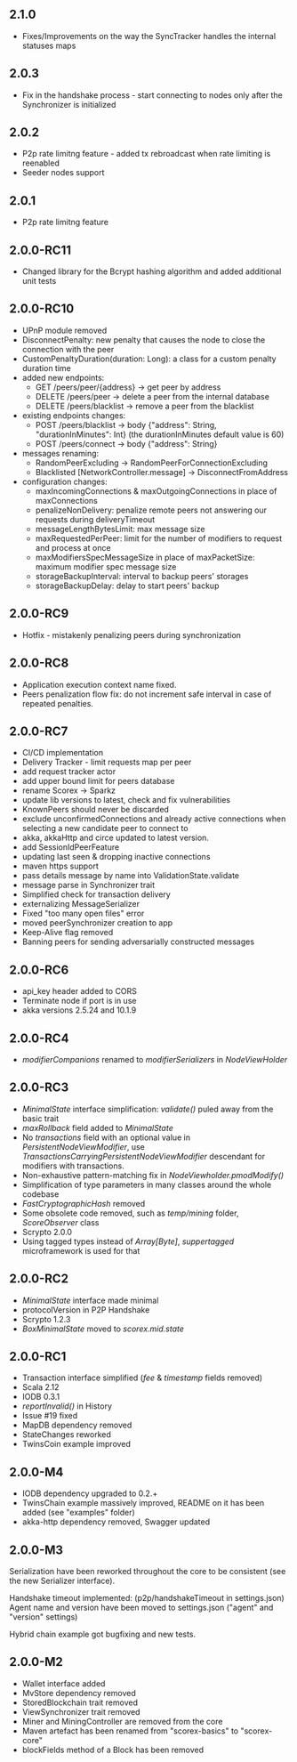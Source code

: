 2.1.0
---------
* Fixes/Improvements on the way the SyncTracker handles the internal statuses maps

2.0.3
---------
* Fix in the handshake process - start connecting to nodes only after the Synchronizer is initialized

2.0.2
---------
* P2p rate limitng feature - added tx rebroadcast when rate limiting is reenabled
* Seeder nodes support

2.0.1
---------
* P2p rate limitng feature

2.0.0-RC11
---------
* Changed library for the Bcrypt hashing algorithm and added additional unit tests

2.0.0-RC10
---------
* UPnP module removed
* DisconnectPenalty: new penalty that causes the node to close the connection with the peer
* CustomPenaltyDuration(duration: Long): a class for a custom penalty duration time
* added new endpoints:
  * GET /peers/peer/{address} -> get peer by address
  * DELETE /peers/peer -> delete a peer from the internal database
  * DELETE /peers/blacklist -> remove a peer from the blacklist
* existing endpoints changes:
  * POST /peers/blacklist -> body {"address": String, "durationInMinutes": Int} (the durationInMinutes default value is 60)
  * POST /peers/connect -> body {"address": String}
* messages renaming:
  * RandomPeerExcluding → RandomPeerForConnectionExcluding
  * Blacklisted [NetworkController.message] → DisconnectFromAddress
* configuration changes:
  * maxIncomingConnections & maxOutgoingConnections in place of maxConnections
  * penalizeNonDelivery: penalize remote peers not answering our requests during deliveryTimeout
  * messageLengthBytesLimit: max message size
  * maxRequestedPerPeer: limit for the number of modifiers to request and process at once
  * maxModifiersSpecMessageSize in place of maxPacketSize: maximum modifier spec message size
  * storageBackupInterval: interval to backup peers' storages
  * storageBackupDelay: delay to start peers' backup

2.0.0-RC9
---------
* Hotfix - mistakenly penalizing peers during synchronization

2.0.0-RC8
---------
* Application execution context name fixed.
* Peers penalization flow fix: do not increment safe interval in case of repeated penalties. 


2.0.0-RC7
---------
* CI/CD implementation
* Delivery Tracker - limit requests map per peer
* add request tracker actor
* add upper bound limit for peers database
* rename Scorex -> Sparkz
* update lib versions to latest, check and fix vulnerabilities
* KnownPeers should never be discarded
* exclude unconfirmedConnections and already active connections when selecting a new candidate peer to connect to
* akka, akkaHttp and circe updated to latest version.
* add SessionIdPeerFeature
* updating last seen & dropping inactive connections
* maven https support
* pass details message by name into ValidationState.validate
* message parse in Synchronizer trait
* Simplified check for transaction delivery
* externalizing MessageSerializer
* Fixed "too many open files" error
* moved peerSynchronizer creation to app
* Keep-Alive flag removed
* Banning peers for sending adversarially constructed messages

2.0.0-RC6
---------
* api_key header added to CORS
* Terminate node if port is in use
* akka versions 2.5.24 and 10.1.9

2.0.0-RC4
---------
* *modifierCompanions* renamed to *modifierSerializers* in *NodeViewHolder*

2.0.0-RC3
---------
* *MinimalState* interface simplification: *validate()* puled away from the basic trait
* *maxRollback* field added to *MinimalState*
* No *transactions* field with an optional value in *PersistentNodeViewModifier*,
  use *TransactionsCarryingPersistentNodeViewModifier* descendant for modifiers with transactions.
* Non-exhaustive pattern-matching fix in *NodeViewholder.pmodModify()*
* Simplification of type parameters in many classes around the whole codebase
* *FastCryptographicHash* removed
* Some obsolete code removed, such as *temp/mining* folder, *ScoreObserver* class
* Scrypto 2.0.0
* Using tagged types instead of *Array[Byte]*, *suppertagged* microframework is used for that

2.0.0-RC2
---------
* *MinimalState* interface made minimal
* protocolVersion in P2P Handshake
* Scrypto 1.2.3
* *BoxMinimalState* moved to *scorex.mid.state*

2.0.0-RC1
---------
* Transaction interface simplified (*fee* & *timestamp* fields removed)
* Scala 2.12
* IODB 0.3.1
* *reportInvalid()* in History
* Issue #19 fixed
* MapDB dependency removed
* StateChanges reworked
* TwinsCoin example improved

2.0.0-M4
--------

* IODB dependency upgraded to 0.2.+
* TwinsChain example massively improved, README on it has been added
  (see "examples" folder)
* akka-http dependency removed, Swagger updated


2.0.0-M3
--------

Serialization have been reworked throughout the core to be consistent
(see the new Serializer interface).

Handshake timeout implemented: (p2p/handshakeTimeout in settings.json)
Agent name and version have been moved to settings.json
("agent" and "version" settings)

Hybrid chain example got bugfixing and new tests.


2.0.0-M2
--------

* Wallet interface added
* MvStore dependency removed
* StoredBlockchain trait removed
* ViewSynchronizer trait removed
* Miner and MiningController are removed from the core
* Maven artefact has been renamed from "scorex-basics" to "scorex-core"
* blockFields method of a Block has been removed
